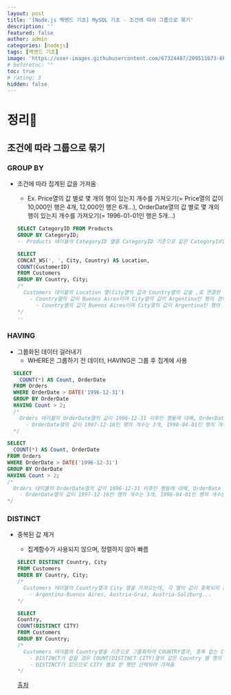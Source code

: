 ```yaml
---
layout: post
title: '[Node.js 백엔드 기초] MySQL 기초 - 조건에 따라 그룹으로 묶기'
description: ''
featured: false
author: admin
categories: [nodejs]
tags: [백엔드 기초]
image: 'https://user-images.githubusercontent.com/67324487/209511673-6babd0af-a835-4dfd-8075-2976bf9f8cf5.png'
# beforetoc: ""
toc: true
# rating: 3
hidden: false
---
```


# 정리📑

## 조건에 따라 그룹으로 묶기

### GROUP BY

- 조건에 따라 집계된 값을 가져옴

  - Ex. Price열의 값 별로 몇 개의 행이 있는지 개수를 가져오기(= Price열의 값이 10,000인 행은 4개, 12,000인 행은 6개...), OrderDate열의 값 별로 몇 개의 행이 있는지 개수를 가져오기(= 1996-01-01인 행은 5개...)

  ```sql
  SELECT CategoryID FROM Products
  GROUP BY CategoryID;
  -- Products 테이블의 CategoryID 열을 CategoryID 기준으로 같은 CategoryId열의 값을 가진 행들끼리 그룹화하여 가져오기 = 모든 CategoryID를 중복 없이 가져오기

  SELECT
  CONCAT_WS(', ', City, Country) AS Location,
  COUNT(CustomerID)
  FROM Customers
  GROUP BY Country, City;
  /*
    Customers 테이블의 Location 열(City열의 값과 Country열의 값을 ,로 연결한 값들이 들어간 열)과 CustomerID의 개수가 담긴 열을 가져오는데, Country열과 City열 별로 가져오기
      - Country열의 값이 Buenos Aires이며 City열의 값이 Argentina인 행의 경우 Location열의 값은 Buenos Aires, Argentina, COUNT(CustomerID)열의 값은 3
        - Country열의 값이 Buenos Aires이며 City열의 값이 Argentina인 행의 개수는 테이블 내 총 3개가 존재
  */
  --
  ```

### HAVING

- 그룹화된 데이터 걸러내기
  - WHERE은 그룹하기 전 데이터, HAVING은 그룹 후 집계에 사용

```sql
  SELECT
    COUNT(*) AS Count, OrderDate
  FROM Orders
  WHERE OrderDate > DATE('1996-12-31')
  GROUP BY OrderDate
  HAVING Count > 2;
  /*
    Orders 테이블의 OrderDate열의 값이 1996-12-31 이후인 행들에 대해, OrderDate 열을 기준으로 그룹화하여 OrderDate열과 COUNT(*)열(OrderDate열의 값에 따른 행의 개수)을 가져오는데, 해당 행의 개수가 2개보다 많은 경우에만 가져오기
      - OrderDate열의 값이 1997-12-16인 행의 개수는 3개, 1998-04-01인 행의 개수는 4개이며 2개 이하인 행은 가져오지 않음
  */
```

```sql
SELECT
  COUNT(*) AS Count, OrderDate
FROM Orders
WHERE OrderDate > DATE('1996-12-31')
GROUP BY OrderDate
HAVING Count > 2;
/*
  Orders 테이블의 OrderDate열의 값이 1996-12-31 이후인 행들에 대해, OrderDate 열을 기준으로 그룹화하여 OrderDate열과 COUNT(*)열(OrderDate열의 값에 따른 행의 개수)을 가져오는데, 해당 행의 개수가 2개보다 많은 경우에만 가져오기
    - OrderDate열의 값이 1997-12-16인 행의 개수는 3개, 1998-04-01인 행의 개수는 4개이며 2개 이하인 행은 가져오지 않음
*/
```

### DISTINCT

- 중복된 값 제거

  - 집계함수가 사용되지 않으며, 정렬하지 않아 빠름

  ```sql
  SELECT DISTINCT Country, City
  FROM Customers
  ORDER BY Country, City;
  /*
    Customers 테이블의 Country열과 City 열을 가져오는데, 각 열의 값이 중복되지 않게 가져오기
      - Argentina-Buenos Aires, Austria-Graz, Austria-Salzburg...
  */

  SELECT
  Country,
  COUNT(DISTINCT CITY)
  FROM Customers
  GROUP BY Country;
  /*
    Customers 테이블의 Country열을 기준으로 그룹화하여 COUNTRY열과, 중복 없는 CITY열의 값만 선택하여 가져온 개수가 담긴 열을 가져오기
      - DISTINCT가 없을 경우 COUNT(DISTINCT CITY)열의 값은 Country 별 행의 개수와 동일
      - DISTINCT가 있으므로 CITY 별로 한 행만 선택하여 가져옴
  */
  ```

  [출처](https://www.yalco.kr/lectures/sql/)
